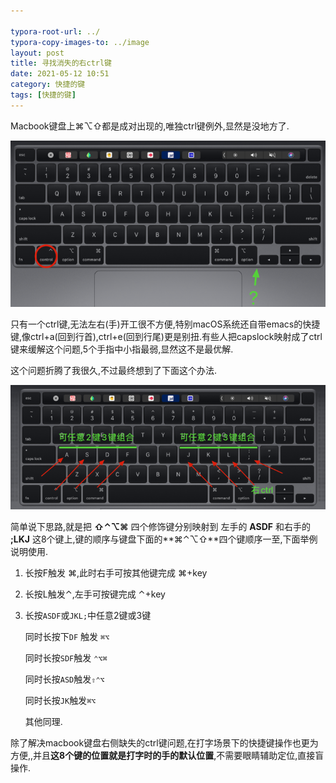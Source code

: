 ```yaml
---

typora-root-url: ../
typora-copy-images-to: ../image
layout: post
title: 寻找消失的右ctrl键
date: 2021-05-12 10:51
category: 快捷的键
tags: [快捷的键]
---
```




Macbook键盘上⌘⌥⇧都是成对出现的,唯独ctrl键例外,显然是没地方了.   



![image-20210512105754346](/image/image-20210512105754346.png)



只有一个ctrl键,无法左右(手)开工很不方便,特别macOS系统还自带emacs的快捷键,像ctrl+a(回到行首),ctrl+e(回到行尾)更是别扭.有些人把capslock映射成了ctrl键来缓解这个问题,5个手指中小指最弱,显然这不是最优解.



这个问题折腾了我很久,不过最终想到了下面这个办法. 

![image-20210512111333295](/image/image-20210512111333295.png)



简单说下思路,就是把 **⇧⌃⌥⌘** 四个修饰键分别映射到 左手的 **ASDF** 和右手的 **;LKJ**  这8个键上,键的顺序与键盘下面的**⌘⌃⌥⇧**四个键顺序一至,下面举例说明使用.

1. 长按F触发 ⌘,此时右手可按其他键完成 ⌘+key

2. 长按L触发⌃,左手可按键完成 ⌃+key

3. 长按`ASDF`或`JKL;`中任意2键或3键

   同时长按下`DF` 触发 `⌘⌥`

   同时长按`SDF`触发 `⌃⌥⌘`

   同时长按`ASD`触发`⇧⌃⌥`

   同时长按`JK`触发`⌘⌥`

   其他同理.



除了解决macbook键盘右侧缺失的ctrl键问题,在打字场景下的快捷键操作也更为方便,,并且**这8个键的位置就是打字时的手的默认位置**,不需要眼睛辅助定位,直接盲操作.



